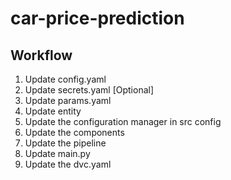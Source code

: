 # car-price-prediction

## Workflow
1. Update config.yaml
2. Update secrets.yaml [Optional]
3. Update params.yaml
4. Update entity
5. Update the configuration manager in src config
6. Update the components
7. Update the pipeline
8. Update main.py
9. Update the dvc.yaml
